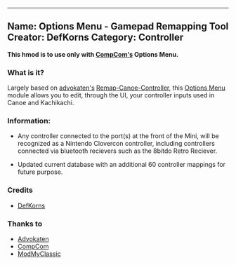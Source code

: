 -----------------------
Name: Options Menu - Gamepad Remapping Tool
Creator: DefKorns
Category: Controller
-----------------------
**This hmod is to use only with [CompCom's](https://github.com/CompCom) Options Menu.**

### **What is it?**
Largely based on [advokaten's](https://github.com/advokaten) [Remap-Canoe-Controller](https://github.com/advokaten/Remap-Canoe-Controller), this [Options Menu](https://github.com/CompCom/OptionsMenu/releases/latest) module allows you to edit, through the UI, your controller inputs used in Canoe and Kachikachi.


### **Information:**

- Any controller connected to the port(s) at the front of the Mini, will be recognized as a Nintendo Clovercon controller, including controllers connected via bluetooth recievers such as the 8bitdo Retro Reciever.

- Updated current database with an additional 60 controller mappings for future purpose.


### Credits
- [DefKorns](https://gitlab.com/DefKorns)

### Thanks to
- [Advokaten](https://gitlab.com/advokaten)
- [CompCom](https://www.reddit.com/u/CompComDev)
- [ModMyClassic](https://modmyclassic.com/)
